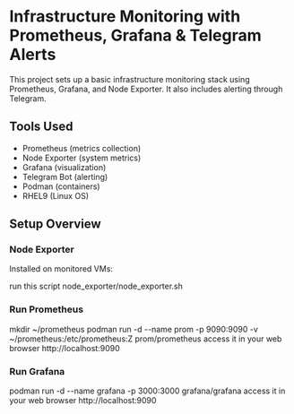# Infrastructure Monitoring with Prometheus, Grafana & Telegram Alerts

This project sets up a basic infrastructure monitoring stack using Prometheus, Grafana, and Node Exporter. It also includes alerting through Telegram.


## Tools Used

- Prometheus (metrics collection)
- Node Exporter (system metrics)
- Grafana (visualization)
- Telegram Bot (alerting)
- Podman (containers)
- RHEL9 (Linux OS)


## Setup Overview

### Node Exporter
Installed on monitored VMs:

run this script node_exporter/node_exporter.sh

### Run Prometheus
mkdir ~/prometheus
podman run -d --name prom -p 9090:9090 -v ~/prometheus:/etc/prometheus:Z prom/prometheus
access it in your web browser http://localhost:9090


### Run Grafana
podman run -d --name grafana -p 3000:3000 grafana/grafana
access it in your web browser http://localhost:9090


